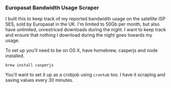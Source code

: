 ### Europasat Bandwidth Usage Scraper

I built this to keep track of my reported bandwidth usage on the satellite
ISP SES, sold by Europasat in the UK. I'm limited to 50Gb per month, but also
have unlimited, unrestriced downloads during the night. I want to keep track and
ensure that nothing I download during the night goes towards my usage.

To set up you'll need to be on OS X, have homebrew, casperjs and node installed.

```
brew install casperjs
```

You'll want to set it up as a crobjob using `crontab` too. I have it scraping
and saving values every 30 minutes.
